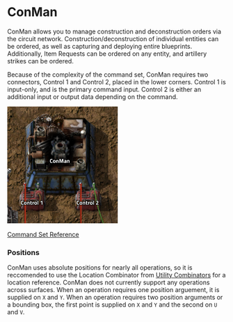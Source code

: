 # ConMan

ConMan allows you to manage construction and deconstruction orders via the circuit network. Construction/deconstruction of individual entities can be ordered, as well as capturing and deploying entire blueprints. Additionally, Item Requests can be ordered on any entity, and artillery strikes can be ordered.

Because of the complexity of the command set, ConMan requires two connectors, Control 1 and Control 2, placed in the lower corners. Control 1 is input-only, and is the primary command input. Control 2 is either an additional input or output data depending on the command.

![Image of ConMan with controls labelled: Control 1 lower left, Control 2 lower right](conman_controls.png)


[Command Set Reference](https://docs.google.com/spreadsheets/d/1EwpnEpIH5FDuhOyAfHpYr0tIxa_Wt9LgixO274a2zlM/edit?usp=sharing)

### Positions

ConMan uses absolute positions for nearly all operations, so it is reccomended to use the Location Combinator from [Utility Combinators](https://mods.factorio.com/mod/utility-combinators) for a location reference. ConMan does not currently support any operations across surfaces. When an operation requires one position arguement, it is supplied on `X` and `Y`. When an operation requires two position arguments or a bounding box, the first point is supplied on `X` and `Y` and the second on `U` and `V`.